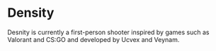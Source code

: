 # Density
Desnity is currently a first-person shooter inspired by games such as Valorant and CS:GO and developed by Ucvex and Veynam.
